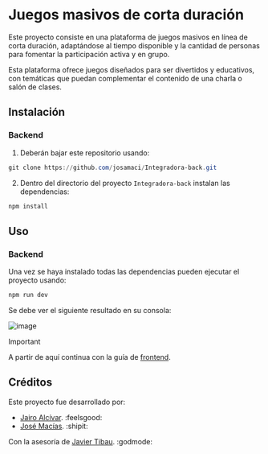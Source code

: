 # Juegos masivos de corta duración

Este proyecto consiste en una plataforma de juegos masivos en línea de corta duración, adaptándose al tiempo disponible y la cantidad de personas para fomentar la participación activa y en grupo.

Esta plataforma ofrece juegos diseñados para ser divertidos y educativos, con temáticas que puedan complementar el contenido de una charla o salón de clases.

## Instalación

### Backend

1. Deberán bajar este repositorio usando:
```powershell
git clone https://github.com/josamaci/Integradora-back.git
```

2. Dentro del directorio del proyecto ```Integradora-back``` instalan las dependencias:
```powershell
npm install
```

## Uso

### Backend

Una vez se haya instalado todas las dependencias pueden ejecutar el proyecto usando:
```powershell
npm run dev
```
Se debe ver el siguiente resultado en su consola:

![image](https://github.com/josamaci/Integradora-back/assets/73150508/07fd9937-c815-4908-a2e5-c1a9309b1520)


> [!IMPORTANT]
> A partir de aquí continua con la guía de [frontend](https://github.com/josamaci/Integradora-front).


## Créditos

Este proyecto fue desarrollado por:
- [Jairo Alcívar](https://github.com/JairoAb). :feelsgood:
- [José Macías](https://github.com/josamaci). :shipit:

Con la asesoría de [Javier Tibau](https://github.com/jtibau). :godmode:
